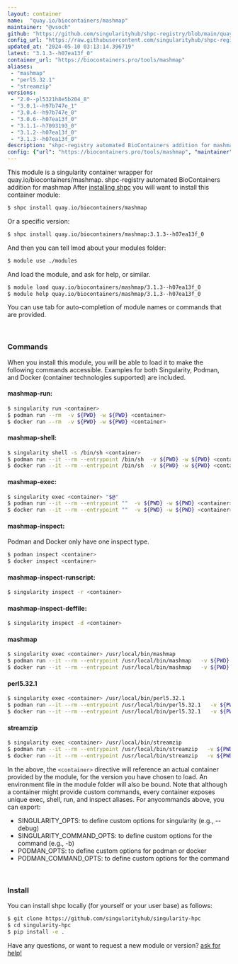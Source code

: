 ```yaml
---
layout: container
name:  "quay.io/biocontainers/mashmap"
maintainer: "@vsoch"
github: "https://github.com/singularityhub/shpc-registry/blob/main/quay.io/biocontainers/mashmap/container.yaml"
config_url: "https://raw.githubusercontent.com/singularityhub/shpc-registry/main/quay.io/biocontainers/mashmap/container.yaml"
updated_at: "2024-05-10 03:13:14.396719"
latest: "3.1.3--h07ea13f_0"
container_url: "https://biocontainers.pro/tools/mashmap"
aliases:
 - "mashmap"
 - "perl5.32.1"
 - "streamzip"
versions:
 - "2.0--pl5321h8e5b204_8"
 - "3.0.1--h97b747e_1"
 - "3.0.4--h97b747e_0"
 - "3.0.6--h07ea13f_0"
 - "3.1.1--h7093193_0"
 - "3.1.2--h07ea13f_0"
 - "3.1.3--h07ea13f_0"
description: "shpc-registry automated BioContainers addition for mashmap"
config: {"url": "https://biocontainers.pro/tools/mashmap", "maintainer": "@vsoch", "description": "shpc-registry automated BioContainers addition for mashmap", "latest": {"3.1.3--h07ea13f_0": "sha256:3b162ff64cfa053d3701717864c26638b8b48b0b8ff331ada1d48bcdef862e16"}, "tags": {"2.0--pl5321h8e5b204_8": "sha256:6b6c744b535f172a9f5f0b6ce936cb8a125c2c81eadfe306e499a5e16cc96122", "3.0.1--h97b747e_1": "sha256:7c73ae6da33523ccf8945c9544a57717496b7fffe284c1d81a36ca785357d811", "3.0.4--h97b747e_0": "sha256:c19f20459f605d302be35213ffca02dc21b16f6469698bcb7e87af995d089a79", "3.0.6--h07ea13f_0": "sha256:f159f3c225feaece5159b1b8171e7f08a1cba4303340057f792bc17008332d28", "3.1.1--h7093193_0": "sha256:84ff1a86ff663aa614dc8f994610efd55cd019a31b11fffea0f18c8f0ec17039", "3.1.2--h07ea13f_0": "sha256:accb5a39b48c774c17afd565416c9aee3ce184790fac88c587df49fe430ab137", "3.1.3--h07ea13f_0": "sha256:3b162ff64cfa053d3701717864c26638b8b48b0b8ff331ada1d48bcdef862e16"}, "docker": "quay.io/biocontainers/mashmap", "aliases": {"mashmap": "/usr/local/bin/mashmap", "perl5.32.1": "/usr/local/bin/perl5.32.1", "streamzip": "/usr/local/bin/streamzip"}}
---
```


This module is a singularity container wrapper for quay.io/biocontainers/mashmap.
shpc-registry automated BioContainers addition for mashmap
After [installing shpc](#install) you will want to install this container module:


```bash
$ shpc install quay.io/biocontainers/mashmap
```

Or a specific version:

```bash
$ shpc install quay.io/biocontainers/mashmap:3.1.3--h07ea13f_0
```

And then you can tell lmod about your modules folder:

```bash
$ module use ./modules
```

And load the module, and ask for help, or similar.

```bash
$ module load quay.io/biocontainers/mashmap/3.1.3--h07ea13f_0
$ module help quay.io/biocontainers/mashmap/3.1.3--h07ea13f_0
```

You can use tab for auto-completion of module names or commands that are provided.

<br>

### Commands

When you install this module, you will be able to load it to make the following commands accessible.
Examples for both Singularity, Podman, and Docker (container technologies supported) are included.

#### mashmap-run:

```bash
$ singularity run <container>
$ podman run --rm  -v ${PWD} -w ${PWD} <container>
$ docker run --rm  -v ${PWD} -w ${PWD} <container>
```

#### mashmap-shell:

```bash
$ singularity shell -s /bin/sh <container>
$ podman run --it --rm --entrypoint /bin/sh  -v ${PWD} -w ${PWD} <container>
$ docker run --it --rm --entrypoint /bin/sh  -v ${PWD} -w ${PWD} <container>
```

#### mashmap-exec:

```bash
$ singularity exec <container> "$@"
$ podman run --it --rm --entrypoint ""  -v ${PWD} -w ${PWD} <container> "$@"
$ docker run --it --rm --entrypoint ""  -v ${PWD} -w ${PWD} <container> "$@"
```

#### mashmap-inspect:

Podman and Docker only have one inspect type.

```bash
$ podman inspect <container>
$ docker inspect <container>
```

#### mashmap-inspect-runscript:

```bash
$ singularity inspect -r <container>
```

#### mashmap-inspect-deffile:

```bash
$ singularity inspect -d <container>
```


#### mashmap

```bash
$ singularity exec <container> /usr/local/bin/mashmap
$ podman run --it --rm --entrypoint /usr/local/bin/mashmap   -v ${PWD} -w ${PWD} <container> -c " $@"
$ docker run --it --rm --entrypoint /usr/local/bin/mashmap   -v ${PWD} -w ${PWD} <container> -c " $@"
```


#### perl5.32.1

```bash
$ singularity exec <container> /usr/local/bin/perl5.32.1
$ podman run --it --rm --entrypoint /usr/local/bin/perl5.32.1   -v ${PWD} -w ${PWD} <container> -c " $@"
$ docker run --it --rm --entrypoint /usr/local/bin/perl5.32.1   -v ${PWD} -w ${PWD} <container> -c " $@"
```


#### streamzip

```bash
$ singularity exec <container> /usr/local/bin/streamzip
$ podman run --it --rm --entrypoint /usr/local/bin/streamzip   -v ${PWD} -w ${PWD} <container> -c " $@"
$ docker run --it --rm --entrypoint /usr/local/bin/streamzip   -v ${PWD} -w ${PWD} <container> -c " $@"
```



In the above, the `<container>` directive will reference an actual container provided
by the module, for the version you have chosen to load. An environment file in the
module folder will also be bound. Note that although a container
might provide custom commands, every container exposes unique exec, shell, run, and
inspect aliases. For anycommands above, you can export:

 - SINGULARITY_OPTS: to define custom options for singularity (e.g., --debug)
 - SINGULARITY_COMMAND_OPTS: to define custom options for the command (e.g., -b)
 - PODMAN_OPTS: to define custom options for podman or docker
 - PODMAN_COMMAND_OPTS: to define custom options for the command

<br>

### Install

You can install shpc locally (for yourself or your user base) as follows:

```bash
$ git clone https://github.com/singularityhub/singularity-hpc
$ cd singularity-hpc
$ pip install -e .
```

Have any questions, or want to request a new module or version? [ask for help!](https://github.com/singularityhub/singularity-hpc/issues)